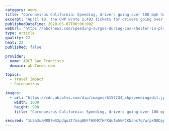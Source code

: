 ```yaml
---
category: news
title: "Coronavirus California: Speeding, drivers going over 100 mph has become a problem during the state&#39;s shelter-in-place order, CHP says"
excerpt: "April 19, the CHP wrote 2,493 tickets for drivers going over 100 mph. That's an 87% increase compared to the same period last year."
publishedDateTime: 2020-05-07T00:06:00Z
webUrl: "https://abc7news.com/speeding-surges-during-cas-shelter-in-place-order-chp-says/6157264/"
type: article
quality: 22
heat: 22
published: false

provider:
  name: ABC7 San Francisco
  domain: abc7news.com

topics:
  - Travel Impact
  - Coronavirus

images:
  - url: "https://cdn.abcotvs.com/dip/images/6157234_chpspeedingedit.jpg?w=1600"
    width: 1600
    height: 900
    title: "Coronavirus California: Speeding, drivers going over 100 mph has become a problem during the state&#39;s shelter-in-place order, CHP says"

secured: "1LSa3uaMR87wSXpdqu3T7miqBEFfH8MXfHPXdufw5kPCKNans7q7wrpkN8DppHWp4nDGqQVKbqsQEYLkyKHjETE+npUvray5y7AR/ayHRMUERKgDoJtWFRKtk0Z7TRNHmwi5i00Vdx0aNs1lmIe1mTicMY6W3TrcFjxiA3l7Lp4BgKlQ9r691edk+Ui2C2pcTYVIO4Aj8qXsBWICzR+K7S9lx9jeODeDmdeU4qOPgUAFCkEeL/eBnRgdM619A4JKxK5mTi2IdlOxKlXM2OvFxZThDuV/J6kh8JNastO0rAuvUB93DjV9Wul0gNTdnsXU;C5kfV7yln6g2Yj8bT9T2Xg=="
---
```


